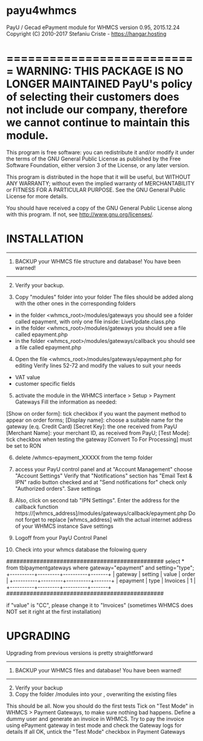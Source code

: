 # payu4whmcs

PayU / Gecad ePayment module for WHMCS
version 0.95, 2015.12.24
Copyright (C) 2010-2017  Stefaniu Criste - https://hangar.hosting

===========================
WARNING: THIS PACKAGE IS NO LONGER MAINTAINED
PayU's policy of selecting their customers does not include our company,
therefore we cannot continue to maintain this module. 
===========================


This program is free software: you can redistribute it and/or modify
it under the terms of the GNU General Public License as published by
the Free Software Foundation, either version 3 of the License, or
any later version.

This program is distributed in the hope that it will be useful,
but WITHOUT ANY WARRANTY; without even the implied warranty of
MERCHANTABILITY or FITNESS FOR A PARTICULAR PURPOSE.  See the
GNU General Public License for more details.

You should have received a copy of the GNU General Public License
along with this program.  If not, see <http://www.gnu.org/licenses/>.



INSTALLATION
========================================================================

************************************************************************
1) BACKUP your WHMCS file structure and database!  You have been warned!
************************************************************************

2) Verify your backup.

3) Copy "modules" folder into your <whmcs root> folder
The files should be added along with the other ones in the corresponding folders
- in the folder <whmcs_root>/modules/gateways you should see a folder called epayment, with only one file inside: LiveUpdate.class.php
- in the folder <whmcs_root>/modules/gateways you should see a file called epayment.php
- in the folder <whmcs_root>/modules/gateways/callback you should see a file called epayment.php

4) Open the file <whmcs_root>/modules/gateways/epayment.php for editing
Verify lines 52-72 and modify the values to suit your needs
- VAT value
- customer specific fields


5) activate the module in the WHMCS interface > Setup > Payment Gateways
Fill the information as needed:

[Show on order form]:        tick checkbox if you want the payment method to appear on order forms;
[Display name]:              choose a suitable name for the gateway (e.q. Credit Card)
[Secret Key]:                the one received from PayU
[Merchant Name]:             your merchant ID, as received from PayU;
[Test Mode]:                 tick checkbox when testing the gateway
[Convert To For Processing]  must be set to RON


6) delete /whmcs-epayment_XXXXX from the temp folder

7) access your PayU control panel and at "Account Management" choose "Account Settings"
Verify that "Notifications" section has "Email Text & IPN" radio button checked and at
"Send notifications for" check only "Authorized orders". Save settings


8) Also, click on second tab "IPN Settings".
Enter the address for the callback function
https://[whmcs_address]/modules/gateways/callback/epayment.php
Do not forget to replace [whmcs_address] with the actual internet address of your WHMCS instance
Save settings


9) Logoff from your PayU Control Panel


10) Check into your whmcs database the folowing query

###############################################
select * from tblpaymentgateways where gateway="epayment" and setting="type";
+----------+---------+----------+-------+
| gateway  | setting | value    | order |
+----------+---------+----------+-------+
| epayment | type    | Invoices |     1 |
+----------+---------+----------+-------+
###############################################

if "value" is "CC", please change it to "Invoices" (sometimes WHMCS does NOT set it right at the first installation)







UPGRADING
================================================================================================

Upgrading from previous versions is pretty straightforward

************************************************************************
1) BACKUP your WHMCS files and database!  You have been warned!
************************************************************************

2) Verify your backup
3) Copy the folder /modules into your <whmcs root>, overwriting the existing files

This should be all. Now you should do the first tests
Tick on "Test Mode" in WHMCS > Payment Gateways, to make sure nothing bad happens.
Define a dummy user and generate an invoice in WHMCS.
Try to pay the invoice using ePayment gateway in test mode and check the Gateway logs for details
If all OK, untick the "Test Mode" checkbox in Payment Gateways
